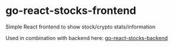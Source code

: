 # go-react-stocks-frontend

Simple React frontend to show stock/crypto stats/information

Used in combination with backend here: [go-react-stocks-backend](https://github.com/CoreyGrondin/go-react-stocks-backend)
